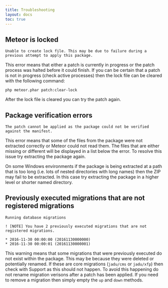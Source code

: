 ```yaml
---
title: Troubleshooting
layout: docs
toc: true
---
```


## Meteor is locked

```
Unable to create lock file. This may be due to failure during a previous attempt to apply this package.
```

This error means that either a patch is currently in progress or the patch process was halted before it could finish. If you can be certain that a patch is not in progress (check active processes) then the lock file can be cleared with the following command:

```
php meteor.phar patch:clear-lock
```

After the lock file is cleared you can try the patch again.

## Package verification errors

```
The patch cannot be applied as the package could not be verified against the manifest.
```

This error means that some of the files from the package were not extracted correctly or Meteor could not read them. The files that are either missing or different will be displayed in a list below the error. To resolve this issue try extracting the package again.

On some Windows environments if the package is being extracted at a path that is too long (i.e. lots of nested directories with long names) then the ZIP may fail to be extracted. In this case try extracting the package in a higher level or shorter named directory.

## Previously executed migrations that are not registered migrations

```
Running database migrations

! [NOTE] You have 2 previously executed migrations that are not registered migrations.

* 2016-11-30 00:00:00 (20161130000000)
* 2016-11-30 00:00:01 (20161130000001)
```

This warning means that some migrations that were previously executed do not exist within the package. This may be because they were deleted or potentially renamed. If these are core migrations (`jadu/cms` or `jadu/xfp`) then check with Support as this should not happen. To avoid this happening do not rename migration verisons after a patch has been applied. If you need to remove a migration then simply empty the `up` and `down` methods.
